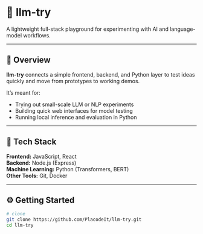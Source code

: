 # 🧩 llm-try

A lightweight full-stack playground for experimenting with AI and language-model workflows.

---

## 🚀 Overview
**llm-try** connects a simple frontend, backend, and Python layer to test ideas quickly and move from prototypes to working demos.

It’s meant for:
- Trying out small-scale LLM or NLP experiments  
- Building quick web interfaces for model testing  
- Running local inference and evaluation in Python  

---

## 🧰 Tech Stack
**Frontend:** JavaScript, React  
**Backend:** Node.js (Express)  
**Machine Learning:** Python (Transformers, BERT)  
**Other Tools:** Git, Docker  

---

## ⚙️ Getting Started
```bash
# clone
git clone https://github.com/PlacodeIt/llm-try.git
cd llm-try
